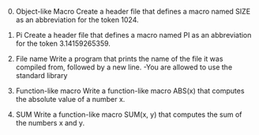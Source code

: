 0. Object-like Macro
	Create a header file that defines a macro named SIZE as an abbreviation for the token 1024.

1. Pi
	Create a header file that defines a macro named PI as an abbreviation for the token 3.14159265359.

2. File name
	Write a program that prints the name of the file it was compiled from, followed by a new line.
	-You are allowed to use the standard library
3. Function-like macro
	Write a function-like macro ABS(x) that computes the absolute value of a number x.

4. SUM
	Write a function-like macro SUM(x, y) that computes the sum of the numbers x and y.
